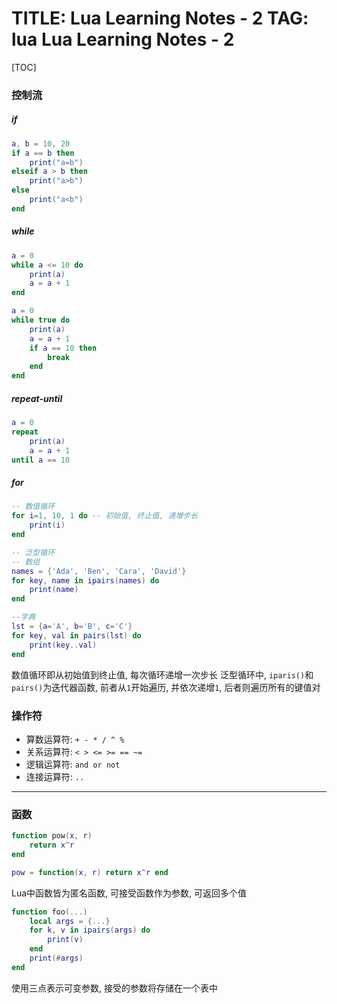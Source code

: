 TITLE: Lua Learning Notes - 2
TAG: lua
Lua Learning Notes - 2
==================

[TOC]

### 控制流

##### if

```lua
a, b = 10, 20
if a == b then
    print("a=b")
elseif a > b then
    print("a>b")
else
    print("a<b")
end
```

##### while

```lua
a = 0
while a <= 10 do
    print(a)
    a = a + 1
end
```

```lua
a = 0
while true do
    print(a)
    a = a + 1
    if a == 10 then
        break
    end
end
```

##### repeat-until

```lua
a = 0
repeat
    print(a)
    a = a + 1
until a == 10
```

##### for

```lua
-- 数值循环
for i=1, 10, 1 do -- 初始值, 终止值, 递增步长
    print(i)
end

-- 泛型循环
-- 数组
names = {'Ada', 'Ben', 'Cara', 'David'}
for key, name in ipairs(names) do
    print(name)
end

--字典
lst = {a='A', b='B', c='C'}
for key, val in pairs(lst) do
    print(key..val)
end
```

数值循环即从初始值到终止值, 每次循环递增一次步长
泛型循环中, `iparis()`和`pairs()`为迭代器函数, 前者从`1`开始遍历, 并依次递增`1`, 后者则遍历所有的键值对

### 操作符

- 算数运算符: `+ - * / ^ %`
- 关系运算符: `< > <= >= == ~=`
- 逻辑运算符: `and or not`
- 连接运算符: `..`

------

### 函数

```lua
function pow(x, r)
    return x^r
end

pow = function(x, r) return x^r end
```

Lua中函数皆为匿名函数, 可接受函数作为参数, 可返回多个值

```lua
function foo(...)
    local args = {...}
    for k, v in ipairs(args) do
        print(v)
    end
    print(#args)
end
```

使用三点表示可变参数, 接受的参数将存储在一个表中